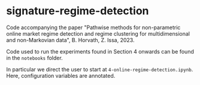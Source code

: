 # signature-regime-detection

Code accompanying the paper "Pathwise methods for non-parametric online market regime detection and regime clustering for multidimensional and non-Markovian data", B. Horvath, Z. Issa, 2023. 


Code used to run the experiments found in Section 4 onwards can be found in the <code>notebooks</code> folder. 

In particular we direct the user to start at <code>4-online-regime-detection.ipynb</code>. Here, configuration variables are annotated.  
